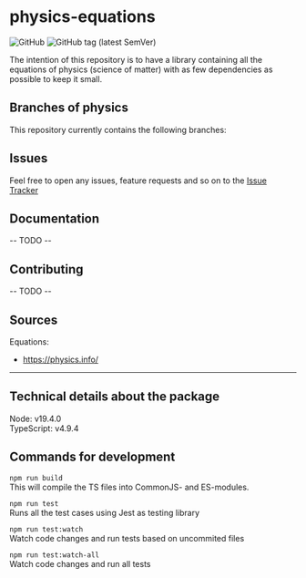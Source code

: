 # physics-equations
![GitHub](https://img.shields.io/github/license/hoargarth/physics-equations?color=blue) ![GitHub tag (latest SemVer)](https://img.shields.io/github/v/tag/hoargarth/physics-equations)

The intention of this repository is to have a library containing all the equations of physics (science of matter) with as few dependencies as possible to keep it small.<br>

## Branches of physics
This repository currently contains the following branches:

## Issues
Feel free to open any issues, feature requests and so on to the [Issue Tracker](https://github.com/Hoargarth/physics-equations/issues)

## Documentation
-- TODO --

## Contributing
-- TODO --

## Sources
Equations:
- https://physics.info/

----

## Technical details about the package

Node: v19.4.0 <br>
TypeScript: v4.9.4

## Commands for development

`npm run build`<br>
This will compile the TS files into CommonJS- and ES-modules.

`npm run test`<br>
Runs all the test cases using Jest as testing library

`npm run test:watch`<br>
Watch code changes and run tests based on uncommited files

`npm run test:watch-all`<br>
Watch code changes and run all tests